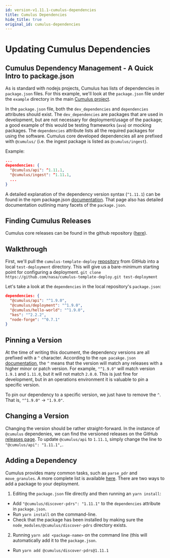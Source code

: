 ```yaml
---
id: version-v1.11.1-cumulus-dependencies
title: Cumulus Dependencies
hide_title: true
original_id: cumulus-dependencies
---
```


# Updating Cumulus Dependencies


## Cumulus Dependency Management - A Quick Intro to package.json

As is standard with nodejs projects, Cumulus has lists of dependencies in `package.json` files. For this example, we'll look at the `package.json` file under the `example` directory in the main [Cumulus project](github.com/nasa/cumulus).

In the `package.json` file, both the `dev_dependencies` and `dependencies` attributes should exist. The `dev_dependencies` are packages that are used in development, but are not necessary for deployment/usage of the package; a good example of this would be testing frameworks (`ava`) or mocking packages. The `dependencies` attribute lists all the required packages for using the software. Cumulus core developed dependencies all are prefixed with `@cumulus/` (i.e. the ingest package is listed as `@cumulus/ingest`).

Example:
```json
...
dependencies: {
  "@cumulus/api": ^1.11.1,
  "@cumulus/ingest": ^1.11.1,
  ...
}
```

A detailed explanation of the dependency version syntax (`^1.11.1`) can be found in the npm package.json [documentation](https://docs.npmjs.com/files/package.json#dependencies). That page also has detailed documentation outlining many facets of the `package.json`.


## Finding Cumulus Releases

Cumulus core releases can be found in the github repository ([here](https://github.com/nasa/cumulus/releases)).


## Walkthrough

First, we'll pull the `cumulus-template-deploy` [repository](github.com/nasa/cumulus-template-deploy) from GitHub into a local `test-deployment` directory. This will give us a bare-minimum starting point for configuring a deployment.
`git clone https://github.com/nasa/cumulus-template-deploy.git test-deployment`

Let's take a look at the `dependencies` in the local repository's `package.json`:

```json
dependencies: {
  "@cumulus/api": "^1.9.0",
  "@cumulus/deployment": "^1.9.0",
  "@cumulus/hello-world": "^1.9.0",
  "kes": "^2.2.2",
  "node-forge": "^0.7.1"
}
```

## Pinning a Version

At the time of writing this document, the dependency versions are all prefixed with a `^` character. According to the `npm pacakge.json` [documentation](https://docs.npmjs.com/files/package.json#dependencies), the `^` means that the version will match any releases with a higher minor or patch version. For example, `"^1.9.0"` will match version `1.9.1` and `1.11.0`, but it will not match `2.0.0`. This is just fine for development, but in an operations environment it is valuable to pin a specific version.

To pin our dependency to a specific version, we just have to remove the `^`. That is, `"^1.9.0"` -> `"1.9.0"`.


## Changing a Version

Changing the version should be rather straight-forward. In the instance of `@cumulus` dependenies, we can find the versioned releases on the GitHub [releases page](github.com/nasa/cumulus/releases). To update `@cumulus/api` to `1.11.1`, simply change the line to `"@cumulus/api": "1.11.1",`.


## Adding a Dependency

Cumulus provides many common tasks, such as `parse_pdr` and `move_granules`. A more complete list is available [here](https://nasa.github.io/cumulus/docs/next/tasks). There are two ways to add a package to your deployment.

1. Editing the `package.json` file directly and then running an `yarn install`:
* Add `"@cumulus/discover-pdrs": "1.11.1"` to the `dependencies` attribute in `package.json`.
* Run `yarn install` on the command-line.
* Check that the package has been installed by making sure the `node_modules/@cumulus/discover-pdrs` directory exists.
2. Running `yarn add <package-name>` on the command line (this will automatically add it to the `package.json`.
* Run `yarn add @cumulus/discover-pdrs@1.11.1`
